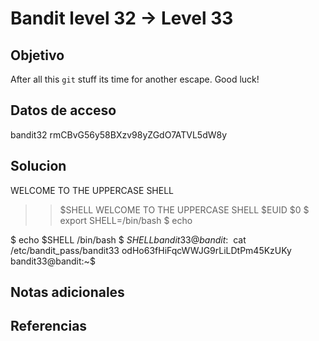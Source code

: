 # Bandit level 32 → Level 33

## Objetivo
After all this `git` stuff its time for another escape. Good luck!

## Datos de acceso
bandit32
rmCBvG56y58BXzv98yZGdO7ATVL5dW8y

## Solucion

WELCOME TO THE UPPERCASE SHELL
>> $SHELL
WELCOME TO THE UPPERCASE SHELL
>> $EUID
>> $0
$ export SHELL=/bin/bash
$ echo

$ echo $SHELL
/bin/bash
$ $SHELL
bandit33@bandit:~$ cat /etc/bandit_pass/bandit33
odHo63fHiFqcWWJG9rLiLDtPm45KzUKy
bandit33@bandit:~$

## Notas adicionales

## Referencias